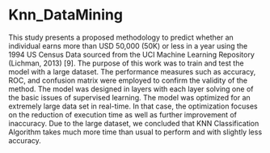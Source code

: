 # Knn_DataMining
This study presents a proposed methodology to predict whether an individual earns more than USD 50,000 (50K) or less in a year using the 1994 US Census Data sourced from the UCI Machine Learning Repository (Lichman, 2013) [9].
The purpose of this work was to train and test the model with a large dataset. The performance measures such as accuracy, ROC, and confusion matrix were employed to confirm the validity of the method. The model was designed in layers with each layer solving one of the basic issues of supervised learning. The model was optimized for an extremely large data set in real-time. In that case, the optimization focuses on the reduction of execution time as well as further improvement of inaccuracy. 
Due to the large dataset, we concluded that KNN Classification Algorithm takes much more time than usual to perform and with slightly less accuracy.
